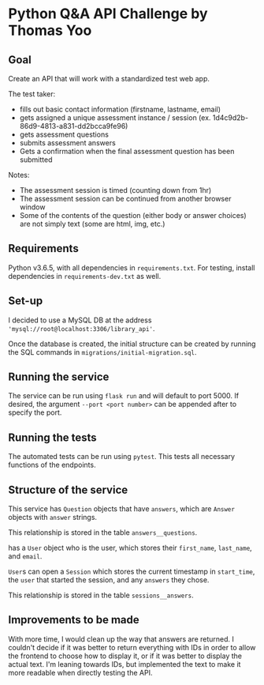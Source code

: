 # Python Q&A API Challenge by Thomas Yoo

## Goal
Create an API that will work with a standardized test web app.

The test taker:
* fills out basic contact information (firstname, lastname, email)
* gets assigned a unique assessment instance / session (ex. 1d4c9d2b-86d9-4813-a831-dd2bcca9fe96)
* gets assessment questions
* submits assessment answers
* Gets a confirmation when the final assessment question has been submitted

Notes:
* The assessment session is timed (counting down from 1hr)
* The assessment session can be continued from another browser window
* Some of the contents of the question (either body or answer choices) are not simply text (some are html, img, etc.)


## Requirements
Python v3.6.5, with all dependencies in `requirements.txt`.
For testing, install dependencies in `requirements-dev.txt` as well.

## Set-up
I decided to use a MySQL DB at the address
`'mysql://root@localhost:3306/library_api'`.

Once the database is created, the initial structure can be created by running
the SQL commands in `migrations/initial-migration.sql`.

## Running the service
The service can be run using `flask run` and will default to port 5000. If
desired, the argument `--port <port number>` can be appended after to specify
the port.

## Running the tests
The automated tests can be run using `pytest`. This tests all necessary
functions of the endpoints.

## Structure of the service
This service has `Question` objects that have `answers`, which are `Answer`
objects with `answer` strings.

This relationship is stored in the table `answers__questions`.

has a `User` object who is the user, which stores their `first_name`,
`last_name`, and `email`.

`User`s can open a `Session` which stores the current timestamp in
`start_time`, the `user` that started the session, and any `answers` they
chose.

This relationship is stored in the table `sessions__answers`.

## Improvements to be made

With more time, I would clean up the way that answers are returned. I couldn't
decide if it was better to return everything with IDs in order to allow the
frontend to choose how to display it, or if it was better to display the
actual text. I'm leaning towards IDs, but implemented the text to make it
more readable when directly testing the API.
